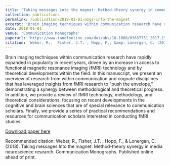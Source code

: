 ```yaml
---
title: "Taking messages into the magnet: Method-theory synergy in communication neuroscience"
collection: publications
permalink: /publication/2018-01-01-msgs-into-the-magnet
excerpt: 'Brain imaging techniques within communication research have rapidly expanded in popularity in recent years, driven by an increase in access to functional magnetic resonance imaging (fMRI) technology and by theoretical developments within the field. In this manuscript, we present an overview of research from within communication and cognate disciplines that has leveraged insights from fMRI research to &quot;push the envelope,&quot; demonstrating a synergy between methodological and theoretical progress. In addition, we provide a review of fMRI technology, methodology, and theoretical considerations, focusing on recent developments in the cognitive and brain sciences that are of special relevance to communication scholars. Finally, we provide a series of practical recommendations and resources for communication scholars interested in conducting fMRI studies.'
date: 2018-01-01
venue: 'Communication Monographs'
paperurl: 'https://www.tandfonline.com/doi/abs/10.1080/03637751.2017.1395059'
citation: 'Weber, R.,  Fisher, J.T. , Hopp, F., &amp; Lonergan, C. (2018). Taking messages Into the magnet: Method-theory synergy  in media neuroscience research.  Communication Monographs. Published online ahead of print. '
---
```

Brain imaging techniques within communication research have rapidly expanded in popularity in recent years, driven by an increase in access to functional magnetic resonance imaging (fMRI) technology and by theoretical developments within the field. In this manuscript, we present an overview of research from within communication and cognate disciplines that has leveraged insights from fMRI research to &quot;push the envelope,&quot; demonstrating a synergy between methodological and theoretical progress. In addition, we provide a review of fMRI technology, methodology, and theoretical considerations, focusing on recent developments in the cognitive and brain sciences that are of special relevance to communication scholars. Finally, we provide a series of practical recommendations and resources for communication scholars interested in conducting fMRI studies.

[Download paper here](https://www.tandfonline.com/doi/abs/10.1080/03637751.2017.1395059)

Recommended citation: Weber, R.,  Fisher, J.T. , Hopp, F., & Lonergan, C. (2018). Taking messages Into the magnet: Method-theory synergy  in media neuroscience research.  Communication Monographs. Published online ahead of print. 